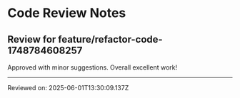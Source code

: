 # Code Review Notes

## Review for feature/refactor-code-1748784608257

Approved with minor suggestions. Overall excellent work!

---
Reviewed on: 2025-06-01T13:30:09.137Z